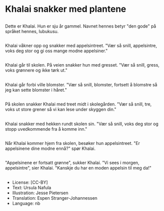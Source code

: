 # Khalai snakker med plantene

##
Dette er Khalai. Hun er sju år gammel. Navnet hennes betyr "den gode" på språket hennes, lubukusu.

##
Khalai våkner opp og snakker med appelsintreet. "Vær så snill, appelsintre, voks deg stor og gi oss mange modne appelsiner."

##
Khalai går til skolen. På veien snakker hun med gresset. "Vær så snill, gress, voks grønnere og ikke tørk ut."

##
Khalai går forbi ville blomster. "Vær så snill, blomster, fortsett å blomstre så jeg kan sette blomster i håret."

##
På skolen snakker Khalai med treet midt i skolegården. "Vær så snill, tre, voks ut store grener så vi kan lese under skyggen din."

##
Khalai snakker med hekken rundt skolen sin. "Vær så snill, voks deg stor og stopp uvedkommende fra å komme inn."

##
Når Khalai kommer hjem fra skolen, besøker hun appelsintreet. "Er appelsinene dine modne ennå?" spør Khalai.

##
"Appelsinene er fortsatt grønne", sukker Khalai. "Vi sees i morgen, appelsintre", sier Khalai. "Kanskje du har en moden appelsin til meg da!"

##
* License: [CC-BY]
* Text: Ursula Nafula
* Illustration: Jesse Pietersen
* Translation: Espen Stranger-Johannessen
* Language: nb
